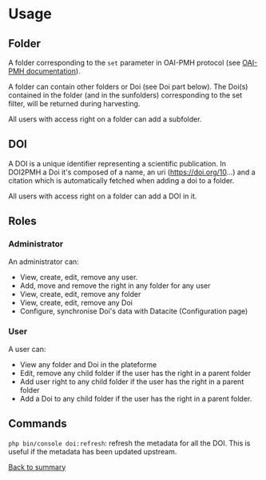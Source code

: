 # Usage

## Folder
A folder corresponding to the `set` parameter in OAI-PMH protocol (see [OAI-PMH documentation](https://www.openarchives.org/OAI/openarchivesprotocol.html)).

A folder can contain other folders or Doi (see Doi part below).
The Doi(s) contained in the folder (and in the sunfolders) corresponding to the set filter, will be returned during harvesting.

All users with access right on a folder can add a subfolder.

## DOI
A DOI is a unique identifier representing a scientific publication. 
In DOI2PMH a Doi it's composed of a name, an uri (https://doi.org/10...) and a citation which is automatically fetched when adding a doi to a folder. 

All users with access right on a folder can add a DOI in it.

## Roles
### Administrator
An administrator can:
* View, create, edit, remove any user.
* Add, move and remove the right in any folder for any user
* View, create, edit, remove any folder
* View, create, edit, remove any Doi
* Configure, synchronise Doi's data with Datacite (Configuration page)

### User
A user can:
* View any folder and Doi in the plateforme
* Edit, remove any child folder if the user has the right in a parent folder
* Add user right to any child folder if the user has the right in a parent folder
* Add a Doi to any child folder if the user has the right in a parent folder.

## Commands

`php bin/console doi:refresh`: refresh the metadata for all the DOI. This is useful if the metadata has been updated upstream.

[Back to summary](./00-summary.md)